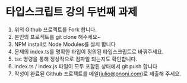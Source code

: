 # 타입스크립트 강의 두번째 과제

1. 위의 Github 프로젝트를 Fork 합니다.
2. 본인의 프로젝트를 git clone 해주세요~
3. NPM install로 Node Modules를 설치 합니다
4. 문제의 index.ts를 명확한 타입이 정의된 타입스크립트로 바꿔주세요.
5. tsc 명령을 통해 정상적으로 컴파일 되는지도 확인합니다.
6. index.ts / index.js 파일이 모두 포함된 상태에서 git push 합니다
7. 작성이 완료된 Github 프로젝트를 메일(julio@pnoni.com)로 제출해 주세요.
